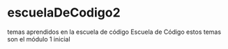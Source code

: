 # escuelaDeCodigo2
temas aprendidos en la escuela de código
Escuela de Código
estos temas son el módulo 1 inicial 
